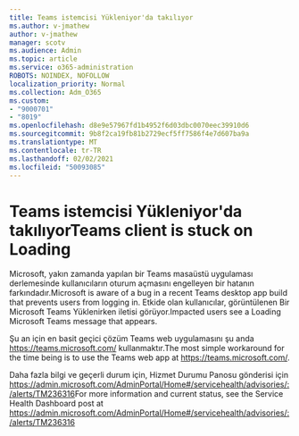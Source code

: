 ```yaml
---
title: Teams istemcisi Yükleniyor'da takılıyor
ms.author: v-jmathew
author: v-jmathew
manager: scotv
ms.audience: Admin
ms.topic: article
ms.service: o365-administration
ROBOTS: NOINDEX, NOFOLLOW
localization_priority: Normal
ms.collection: Adm_O365
ms.custom:
- "9000701"
- "8019"
ms.openlocfilehash: d8e9e57967fd1b4952f6d03dbc0070eec39910d6
ms.sourcegitcommit: 9b8f2ca19fb81b2729ecf5ff7586f4e7d607ba9a
ms.translationtype: MT
ms.contentlocale: tr-TR
ms.lasthandoff: 02/02/2021
ms.locfileid: "50093085"
---
```

# <a name="teams-client-is-stuck-on-loading"></a><span data-ttu-id="e7dab-102">Teams istemcisi Yükleniyor'da takılıyor</span><span class="sxs-lookup"><span data-stu-id="e7dab-102">Teams client is stuck on Loading</span></span>

<span data-ttu-id="e7dab-103">Microsoft, yakın zamanda yapılan bir Teams masaüstü uygulaması derlemesinde kullanıcıların oturum açmasını engelleyen bir hatanın farkındadır.</span><span class="sxs-lookup"><span data-stu-id="e7dab-103">Microsoft is aware of a bug in a recent Teams desktop app build that prevents users from logging in.</span></span> <span data-ttu-id="e7dab-104">Etkide olan kullanıcılar, görüntülenen Bir Microsoft Teams Yüklenirken iletisi görüyor.</span><span class="sxs-lookup"><span data-stu-id="e7dab-104">Impacted users see a Loading Microsoft Teams message that appears.</span></span>

<span data-ttu-id="e7dab-105">Şu an için en basit geçici çözüm Teams web uygulamasını şu anda <https://teams.microsoft.com/> kullanmaktır.</span><span class="sxs-lookup"><span data-stu-id="e7dab-105">The most simple workaround for the time being is to use the Teams web app at <https://teams.microsoft.com/>.</span></span>

<span data-ttu-id="e7dab-106">Daha fazla bilgi ve geçerli durum için, Hizmet Durumu Panosu gönderisi için <https://admin.microsoft.com/AdminPortal/Home#/servicehealth/advisories/:/alerts/TM236316></span><span class="sxs-lookup"><span data-stu-id="e7dab-106">For more information and current status, see the Service Health Dashboard post at <https://admin.microsoft.com/AdminPortal/Home#/servicehealth/advisories/:/alerts/TM236316></span></span>
